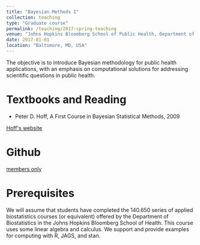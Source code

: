```yaml
---
title: "Bayesian Methods I"
collection: teaching
type: "Graduate course"
permalink: /teaching/2017-spring-teaching
venue: "Johns Hopkins Bloomberg School of Public Health, Department of Biostatistics"
date: 2017-01-01
location: "Baltimore, MD, USA"
---
```


The objective is to introduce Bayesian methodology for public health applications, with an emphasis on computational solutions for addressing scientific questions in public health.

# Textbooks and Reading

* Peter D. Hoff, A First Course in Bayesian Statistical Methods, 2009

[Hoff's website](https://pdhoff.github.io/book/)


# Github 

[members only](https://github.com/bayes1/140.762.01)


# Prerequisites
 
 We will assume that students have completed the 140.650 series of applied biostatistics courses (or equivalent) offered by the Department of Biostatistics in the Johns Hopkins Bloomberg School of Health. This course uses some linear algebra and calculus. We support and provide examples for computing with R, JAGS, and stan. 

